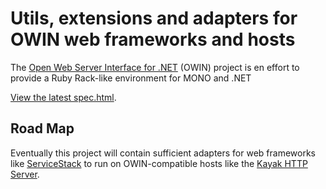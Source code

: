 # Utils, extensions and adapters for OWIN web frameworks and hosts

The [Open Web Server Interface for .NET](http://owin.github.com) (OWIN) project is en effort to provide a Ruby Rack-like environment for MONO and .NET

[View the latest spec.html](http://owin.github.com/spec.html).

## Road Map
Eventually this project will contain sufficient adapters for web frameworks like [ServiceStack](https://github.com/mythz/ServiceStack) to run on OWIN-compatible hosts like the [Kayak HTTP Server](https://github.com/kayak/kayak).